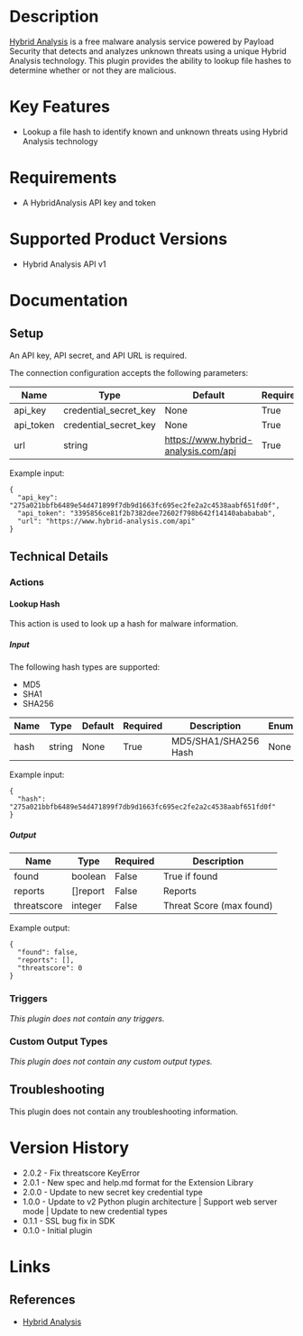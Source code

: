 # Description

[Hybrid Analysis](https://www.hybrid-analysis.com/) is a free malware analysis service powered by Payload Security that detects and analyzes unknown threats using a unique Hybrid Analysis technology. This plugin provides the ability to lookup file hashes to determine whether or not they are malicious.

# Key Features

* Lookup a file hash to identify known and unknown threats using Hybrid Analysis technology

# Requirements

* A HybridAnalysis API key and token

# Supported Product Versions

* Hybrid Analysis API v1

# Documentation

## Setup

An API key, API secret, and API URL is required.

The connection configuration accepts the following parameters:

|Name|Type|Default|Required|Description|Enum|Example|
|----|----|-------|--------|-----------|----|-------|
|api_key|credential_secret_key|None|True|API Key|None|30f800f97aeaa8d62bdf3a6fb2b0681179a360c12e127f07038f8521461e5050|
|api_token|credential_secret_key|None|True|API token|None|02699626f388ed830012e5b787640e71c56d42d8abababab|
|url|string|https://www.hybrid-analysis.com/api|True|URL|None|https://www.hybrid-analysis.com/api|

Example input:

```
{
  "api_key": "275a021bbfb6489e54d471899f7db9d1663fc695ec2fe2a2c4538aabf651fd0f",
  "api_token": "3395856ce81f2b7382dee72602f798b642f14140abababab",
  "url": "https://www.hybrid-analysis.com/api"
}
```

## Technical Details

### Actions

#### Lookup Hash

This action is used to look up a hash for malware information.

##### Input

The following hash types are supported:

* MD5
* SHA1
* SHA256

|Name|Type|Default|Required|Description|Enum|Example|
|----|----|-------|--------|-----------|----|-------|
|hash|string|None|True|MD5/SHA1/SHA256 Hash|None|275a021bbfb6489e54d471899f7db9d1663fc695ec2fe2a2c4538aabf651fd0f|

Example input:

```
{
  "hash": "275a021bbfb6489e54d471899f7db9d1663fc695ec2fe2a2c4538aabf651fd0f"
}
```

##### Output

|Name|Type|Required|Description|
|----|----|--------|-----------|
|found|boolean|False|True if found|
|reports|[]report|False|Reports|
|threatscore|integer|False|Threat Score (max found)|

Example output:

```
{
  "found": false,
  "reports": [],
  "threatscore": 0
}
```

### Triggers

_This plugin does not contain any triggers._

### Custom Output Types

_This plugin does not contain any custom output types._

## Troubleshooting

This plugin does not contain any troubleshooting information.

# Version History

* 2.0.2 - Fix threatscore KeyError
* 2.0.1 - New spec and help.md format for the Extension Library
* 2.0.0 - Update to new secret key credential type
* 1.0.0 - Update to v2 Python plugin architecture | Support web server mode | Update to new credential types
* 0.1.1 - SSL bug fix in SDK
* 0.1.0 - Initial plugin

# Links

## References

* [Hybrid Analysis](https://www.hybrid-analysis.com/)

